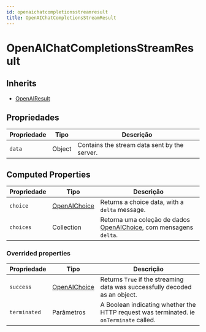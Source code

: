 ```yaml
---
id: openaichatcompletionsstreamresult
title: OpenAIChatCompletionsStreamResult
---
```


# OpenAIChatCompletionsStreamResult

## Inherits

- [OpenAIResult](OpenAIResult.md)

## Propriedades

| Propriedade | Tipo   | Descrição                                                    |
| ----------- | ------ | ------------------------------------------------------------ |
| `data`      | Object | Contains the stream data sent by the server. |

## Computed Properties

| Propriedade | Tipo                            | Descrição                                                                                            |
| ----------- | ------------------------------- | ---------------------------------------------------------------------------------------------------- |
| `choice`    | [OpenAIChoice](OpenAIChoice.md) | Returns a choice data, with a `delta` message.                                       |
| `choices`   | Collection                      | Retorna uma coleção de dados [OpenAIChoice](OpenAIChoice.md), com mensagens `delta`. |

### Overrided properties

| Propriedade  | Tipo                            | Descrição                                                                                                              |
| ------------ | ------------------------------- | ---------------------------------------------------------------------------------------------------------------------- |
| `success`    | [OpenAIChoice](OpenAIChoice.md) | Returns `True` if the streaming data was successfully decoded as an object.                            |
| `terminated` | Parâmetros                      | A Boolean indicating whether the HTTP request was terminated. ie `onTerminate` called. |
